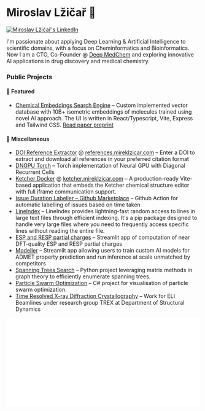 # Miroslav Lžičař 👋
[![Miroslav Lžičař's LinkedIn](https://img.shields.io/badge/LinkedIn-Miroslav_Lžičař-blue?style=flat-square&logo=linkedin)](https://uk.linkedin.com/in/miroslavlzicar)

I'm passionate about applying Deep Learning & Artificial Intelligence to scientific domains, with a focus on Cheminformatics and Bioinformatics. Now I am a CTO, Co-Founder @ [Deep MedChem](https://deepmedchem.com/) and exploring innovative AI applications in drug discovery and medical chemistry.

### Public Projects

#### 🌟 Featured

* [Chemical Embeddings Search Engine](https://cheese-new.deepmedchem.com/) – Custom implemented vector database with 10B+ isometric embeddings of molecules trained using novel AI approach. The UI is written in React/Typescript, Vite, Express and Tailwind CSS. [Read paper preprint](https://chemrxiv.org/engage/chemrxiv/article-details/67250915f9980725cfcd1f6f)

#### 🍱 Miscellaneous

* [DOI Reference Extractor](https://github.com/mireklzicar/doi-reference-extractor) @ [references.mireklzicar.com](https://references.mireklzicar.com/) – Enter a DOI to extract and download all references in your preferred citation format
* [DNGPU Torch](https://github.com/mireklzicar/dngpu_torch) – Torch implementation of Neural GPU with Diagonal Recurrent Cells
* [Ketcher Docker](https://github.com/mireklzicar/ketcher-docker) @ [ketcher.mireklzicar.com](https://ketcher.mireklzicar.com/) – A production-ready Vite-based application that embeds the Ketcher chemical structure editor with full iframe communication support.
* [Issue Duration Labeller – Github Marketplace](https://github.com/marketplace/actions/issue-duration-labeler) – Github Action for automatic labelling of issues based on time taken
* [LineIndex](https://github.com/mireklzicar/lineindex) – LineIndex provides lightning-fast random access to lines in large text files through efficient indexing. It's a pip package designed to handle very large files where you need to frequently access specific lines without reading the entire file.
* [ESP and RESP partial charges](https://electrostatics.deepmedchem.com/) – Streamlit app of computation of near DFT-quality ESP and RESP partial charges
* [Modeller](https://modeller.deepmedchem.com/) – Streamlit app allowing users to train custom AI models for ADMET property prediction and run inference at scale unmatched by competitors
* [Spanning Trees Search](https://github.com/mireklzicar/Spanning-trees-search) – Python project leveraging matrix methods in graph theory to efficiently enumerate spanning trees.
* [Particle Swarm Optimization](https://github.com/mireklzicar/Particle-Swarm-Optimization) – C# project for visualisation of particle swarm optimization.
* [Time Resolved X-ray Diffraction Crystallography](https://github.com/mireklzicar/Time-resolved-X-ray-diffraction-crystallography) – Work for ELI Beamlines under research group TREX at Department of Structural Dynamics

![Metrics](https://github.com/mireklzicar/mireklzicar/blob/main/metrics.plugin.isocalendar.svg)
